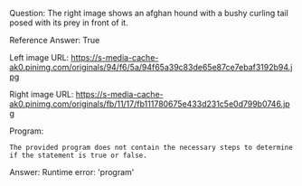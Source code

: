 Question: The right image shows an afghan hound with a bushy curling tail posed with its prey in front of it.

Reference Answer: True

Left image URL: https://s-media-cache-ak0.pinimg.com/originals/94/f6/5a/94f65a39c83de65e87ce7ebaf3192b94.jpg

Right image URL: https://s-media-cache-ak0.pinimg.com/originals/fb/11/17/fb111780675e433d231c5e0d799b0746.jpg

Program:

```
The provided program does not contain the necessary steps to determine if the statement is true or false.
```
Answer: Runtime error: 'program'

